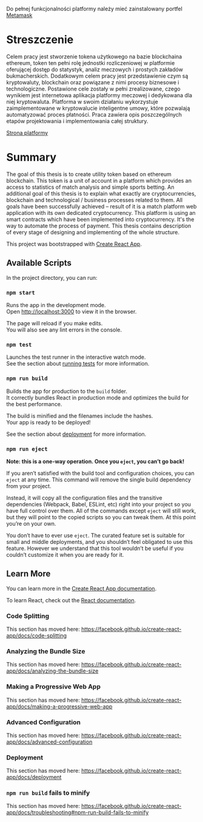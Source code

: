 Do pełnej funkcjonalności platformy należy mieć zainstalowany portfel [Metamask](https://metamask.io/)

# Streszczenie

Celem pracy jest stworzenie tokena użytkowego na bazie blockchaina ethereum, token ten
pełni rolę jednostki rozliczeniowej w platformie oferującej dostęp do statystyk, analiz meczowych
i prostych zakładów bukmacherskich. Dodatkowym celem pracy jest przedstawienie czym są
kryptowaluty, blockchain oraz powiązane z nimi procesy biznesowe i technologiczne. Postawione
cele zostały w pełni zrealizowane, czego wynikiem jest internetowa aplikacja platformy meczowej
i dedykowana dla niej kryptowaluta. Platforma w swoim działaniu wykorzystuje
zaimplementowane w kryptowalucie inteligentne umowy, które pozwalają automatyzować proces
płatności. Praca zawiera opis poszczególnych etapów projektowania i implementowania całej
struktury.

[Strona platformy](https://piotrpopiolek.github.io/Praca-inzynierska/)

# Summary

The goal of this thesis is to create utility token based on ethereum blockchain. This token is
a unit of account in a platform which provides an access to statistics of match analysis and simple
sports betting. An additional goal of this thesis is to explain what exactly are cryptocurrencies,
blockchain and technological / business processes related to them. All goals have been successfully
achieved – result of it is a match platform web application with its own dedicated cryptocurrency.
This platform is using an smart contracts which have been implemented into cryptocurrency. It's the
way to automate the process of payment. This thesis contains description of every stage of
designing and implementing of the whole structure.

This project was bootstrapped with [Create React App](https://github.com/facebook/create-react-app).

## Available Scripts

In the project directory, you can run:

### `npm start`

Runs the app in the development mode.<br>
Open [http://localhost:3000](http://localhost:3000) to view it in the browser.

The page will reload if you make edits.<br>
You will also see any lint errors in the console.

### `npm test`

Launches the test runner in the interactive watch mode.<br>
See the section about [running tests](https://facebook.github.io/create-react-app/docs/running-tests) for more information.

### `npm run build`

Builds the app for production to the `build` folder.<br>
It correctly bundles React in production mode and optimizes the build for the best performance.

The build is minified and the filenames include the hashes.<br>
Your app is ready to be deployed!

See the section about [deployment](https://facebook.github.io/create-react-app/docs/deployment) for more information.

### `npm run eject`

**Note: this is a one-way operation. Once you `eject`, you can’t go back!**

If you aren’t satisfied with the build tool and configuration choices, you can `eject` at any time. This command will remove the single build dependency from your project.

Instead, it will copy all the configuration files and the transitive dependencies (Webpack, Babel, ESLint, etc) right into your project so you have full control over them. All of the commands except `eject` will still work, but they will point to the copied scripts so you can tweak them. At this point you’re on your own.

You don’t have to ever use `eject`. The curated feature set is suitable for small and middle deployments, and you shouldn’t feel obligated to use this feature. However we understand that this tool wouldn’t be useful if you couldn’t customize it when you are ready for it.

## Learn More

You can learn more in the [Create React App documentation](https://facebook.github.io/create-react-app/docs/getting-started).

To learn React, check out the [React documentation](https://reactjs.org/).

### Code Splitting

This section has moved here: https://facebook.github.io/create-react-app/docs/code-splitting

### Analyzing the Bundle Size

This section has moved here: https://facebook.github.io/create-react-app/docs/analyzing-the-bundle-size

### Making a Progressive Web App

This section has moved here: https://facebook.github.io/create-react-app/docs/making-a-progressive-web-app

### Advanced Configuration

This section has moved here: https://facebook.github.io/create-react-app/docs/advanced-configuration

### Deployment

This section has moved here: https://facebook.github.io/create-react-app/docs/deployment

### `npm run build` fails to minify

This section has moved here: https://facebook.github.io/create-react-app/docs/troubleshooting#npm-run-build-fails-to-minify
